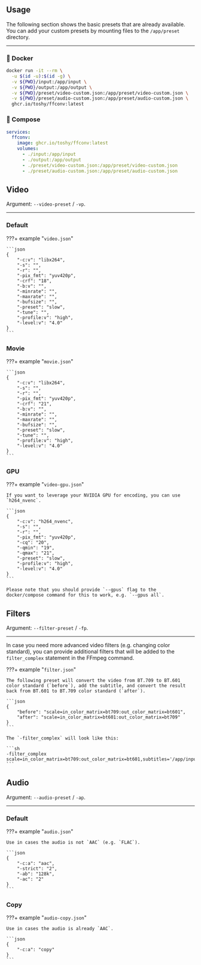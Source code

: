 ## Usage

The following section shows the basic presets that are already available. You
can add your custom presets by mounting files to the `/app/preset` directory.

---

### 🐋 Docker

```sh
docker run -it --rm \
  -u $(id -u):$(id -g) \
  -v ${PWD}/input:/app/input \
  -v ${PWD}/output:/app/output \
  -v ${PWD}/preset/video-custom.json:/app/preset/video-custom.json \
  -v ${PWD}/preset/audio-custom.json:/app/preset/audio-custom.json \
  ghcr.io/toshy/ffconv:latest
```

### 🐳 Compose

```yaml
services:
  ffconv:
    image: ghcr.io/toshy/ffconv:latest
    volumes:
      - ./input:/app/input
      - ./output:/app/output
      - ./preset/video-custom.json:/app/preset/video-custom.json
      - ./preset/audio-custom.json:/app/preset/audio-custom.json
```

## Video

Argument: `--video-preset` / `-vp`.

---

### Default

???+ example "`video.json`"

    ```json
    {
        "-c:v": "libx264",
        "-s": "",
        "-r": "",
        "-pix_fmt": "yuv420p",
        "-crf": "18",
        "-b:v": "",
        "-minrate": "",
        "-maxrate": "",
        "-bufsize": "",
        "-preset": "slow",
        "-tune": "",
        "-profile:v": "high",
        "-level:v": "4.0"
    }
    ```

### Movie

???+ example "`movie.json`"

    ```json
    {
        "-c:v": "libx264",
        "-s": "",
        "-r": "",
        "-pix_fmt": "yuv420p",
        "-crf": "21",
        "-b:v": "",
        "-minrate": "",
        "-maxrate": "",
        "-bufsize": "",
        "-preset": "slow",
        "-tune": "",
        "-profile:v": "high",
        "-level:v": "4.0"
    }
    ```

### GPU
???+ example "`video-gpu.json`"

    If you want to leverage your NVIDIA GPU for encoding, you can use `h264_nvenc`.

    ```json
    {
        "-c:v": "h264_nvenc",
        "-s": "",
        "-r": "",
        "-pix_fmt": "yuv420p",
        "-cq": "20",
        "-qmin": "19",
        "-qmax": "21",
        "-preset": "slow",
        "-profile:v": "high",
        "-level:v": "4.0"
    }
    ```

    Please note that you should provide `--gpus` flag to the docker/compose command for this to work, e.g. `--gpus all`.

## Filters

Argument: `--filter-preset` / `-fp`.

---

In case you need more advanced video filters (e.g. changing color standard), you can
provide additional filters that will be added to the `filter_complex` statement in the FFmpeg command.

???+ example "`filter.json`"

    The following preset will convert the video from BT.709 to BT.601 color standard (`before`), add the subtitle, and convert the result back from BT.601 to BT.709 color standard (`after`).

    ```json
    {
        "before": "scale=in_color_matrix=bt709:out_color_matrix=bt601",
        "after": "scale=in_color_matrix=bt601:out_color_matrix=bt709"
    }
    ```

    The `-filter_complex` will look like this:

    ```sh
    -filter_complex scale=in_color_matrix=bt709:out_color_matrix=bt601,subtitles='/app/input/video.mkv':si=1,scale=in_color_matrix=bt601:out_color_matrix=bt709
    ```

## Audio

Argument: `--audio-preset` / `-ap`.

---

### Default

???+ example "`audio.json`"

    Use in cases the audio is not `AAC` (e.g. `FLAC`).

    ```json
    {
        "-c:a": "aac",
        "-strict": "2",
        "-ab": "128k",
        "-ac": "2"
    }
    ```

### Copy

???+ example "`audio-copy.json`"

    Use in cases the audio is already `AAC`.

    ```json
    {
        "-c:a": "copy"
    }
    ```